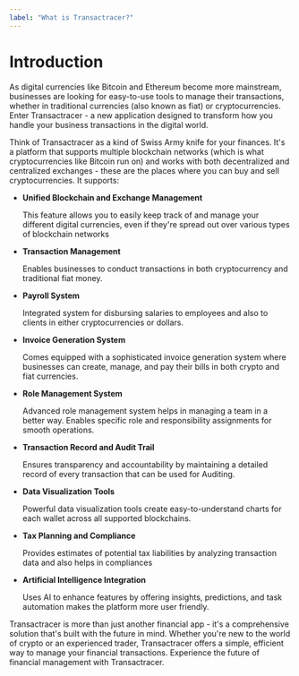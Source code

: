 ```yaml
---
label: "What is Transactracer?"
---
```


# Introduction

As digital currencies like Bitcoin and Ethereum become more mainstream, businesses are looking for easy-to-use tools to manage their transactions, whether in traditional currencies (also known as fiat) or cryptocurrencies. Enter Transactracer - a new application designed to transform how you handle your business transactions in the digital world. 

Think of Transactracer as a kind of Swiss Army knife for your finances. It's a platform that supports multiple blockchain networks (which is what cryptocurrencies like Bitcoin run on) and works with both decentralized and centralized exchanges - these are the places where you can buy and sell cryptocurrencies. It supports:

- **Unified Blockchain and Exchange Management**

  This feature allows you to easily keep track of and manage your different digital currencies, even if they're spread out over various types of blockchain networks

- **Transaction Management**

  Enables businesses to conduct transactions in both cryptocurrency and traditional fiat money.

- **Payroll System**

  Integrated system for disbursing salaries to employees and also to clients in either cryptocurrencies or dollars.

- **Invoice Generation System**

  Comes equipped with a sophisticated invoice generation system where businesses can create, manage, and pay their bills in both crypto and fiat currencies.

- **Role Management System**

  Advanced role management system helps in managing a team in a better way.
  Enables specific role and responsibility assignments for smooth operations.

- **Transaction Record and Audit Trail**

  Ensures transparency and accountability by maintaining a detailed record of every transaction that can be used for Auditing.

- **Data Visualization Tools**

  Powerful data visualization tools create easy-to-understand charts for each wallet across all supported blockchains.

- **Tax Planning and Compliance**

  Provides estimates of potential tax liabilities by analyzing transaction data and also helps in compliances

- **Artificial Intelligence Integration**

  Uses AI to enhance features by offering insights, predictions, and task automation makes the platform more user friendly.

Transactracer is more than just another financial app - it's a comprehensive solution that's built with the future in mind. Whether you're new to the world of crypto or an experienced trader, Transactracer offers a simple, efficient way to manage your financial transactions. Experience the future of financial management with Transactracer.

